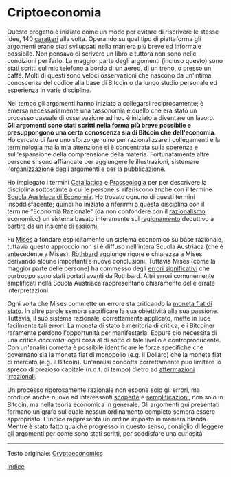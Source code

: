 # Criptoeconomia



Questo progetto è iniziato come un modo per evitare di riscrivere le stesse idee, 140 [caratteri](https://it.wikipedia.org/wiki/Twitter) alla volta. Operando su quel tipo di piattaforma gli argomenti erano stati sviluppati nella maniera più breve ed informale possibile. Non pensavo di scrivere un libro  e tuttora non sono nelle condizioni per farlo. La maggior parte degli argomenti (incluso questo) sono stati scritti sul mio telefono a bordo di un aereo, di un treno, o presso un caffé. Molti di questi sono veloci osservazioni che nascono da un'intima conoscenza del codice alla base di Bitcoin o da lungo studio personale ed esperienza in varie discipline.

Nel tempo gli argomenti hanno iniziato a collegarsi reciprocamente; è emersa necessariamente una tassonomia e quello che era stato un processo casuale di osservazione ad hoc è iniziato a diventare un lavoro. **Gli argomenti sono stati scritti nella forma più breve possibile e presuppongono una certa conoscenza sia di Bitcoin che dell'economia**. Ho cercato di fare uno sforzo genuino per razionalizzare i collegamenti e la terminologia ma la mia attenzione si è concentrata sulla [coerenza](https://it.wikipedia.org/wiki/Coerenza_(logica_matematica)) e sull'espansione della comprensione della materia. Fortunatamente altre persone si sono affiancate per aggiungere le illustrazioni, sistemare l'organizzazione degli argomenti e per la pubblicazione.

Ho impiegato i termini [Catallattica](https://en.wikipedia.org/wiki/Catallactics) e [Prasseologia](https://it.wikipedia.org/wiki/Prasseologia) per per descrivere la disciplina sottostante a cui le persone si riferiscono anche con il termine [Scuola Austriaca di Economia](https://it.wikipedia.org/wiki/Scuola_austriaca). Ho trovato ognuno di questi termini insoddisfacente; quindi ho iniziato a riferirmi a questa disciplina con il termine "Economia Razionale" (da non confondere con il [razionalismo](https://it.wikipedia.org/wiki/Max_Weber) economico) un sistema basato interamente sul [ragionamento](https://it.wikipedia.org/wiki/Deduzione) deduttivo a partire da un insieme di [assiomi](https://it.wikipedia.org/wiki/Assioma_(matematica)).

Fu [Mises](https://it.wikipedia.org/wiki/Ludwig_von_Mises) a fondare esplicitamente un sistema economico su base razionale, tuttavia questo approccio non si è diffuso nell'intera Scuola Austriaca (che è antecedente a Mises). [Rothbard](https://it.wikipedia.org/wiki/Murray_Rothbard) aggiunge rigore e chiarezza a Mises derivando alcune importanti e nuove conclusioni. Tuttavia Mises (come la maggior parte delle persone) ha commesso degli [errori significativi](ch013-inflation-principle.md) che purtroppo sono stati portati avanti da Rothbard. Altri errori comunemente amplificati nella Scuola Austriaca rappresentano chiaramente delle errate interpretazioni.

Ogni volta che Mises commette un errore sta criticando la [moneta fiat di stato](ch005-money-taxonomy.md). In altre parole sembra sacrificare la sua obiettività alla sua passione. Tuttavia, il suo sistema razionale, correttamente applicato, mette in luce facilmente tali errori. La moneta di stato è meritoria di critica, e i Bitcoiner raramente perdono l'opportunità per manifestarla. Eppure ciò necessita di una critica _accurata_; ogni cosa al di sotto di tale livello è controproducente. Con un'analisi corretta è possibile identificare le forze specifiche che governano sia la moneta fiat di monopolio (e.g. il Dollaro) che la moneta fiat di mercato (e.g. il Bitcoin). Un'analisi condotta correttamente può limitare lo spreco di prezioso capitale (n.d.t. di tempo) dietro ad [affermazioni irrazionali](ch078-risk-free-return-fallacy.md). 

Un processo rigorosamente razionale non espone solo  gli errori, ma produce anche nuove ed interessanti [scoperte](ch028-censorship-resistance-property.md) e [semplificazioni](ch011-depreciation-principle.md), non solo in Bitcoin, ma nella teoria economica in generale.
Gli argomenti qui presentati formano un grafo sul quale nessun ordinamento completo sembra essere appropriato. L'indice rappresenta un ordine imposto in maniera blanda. Mentre è stato fatto qualche progresso in questo senso, consiglio di leggere gli argomenti per come sono stati scritti, per soddisfare una curiosità.

---

Testo originale: [Cryptoeconomics](https://github.com/libbitcoin/libbitcoin-system/wiki/Cryptoeconomics)

[Indice](/README.md)		



